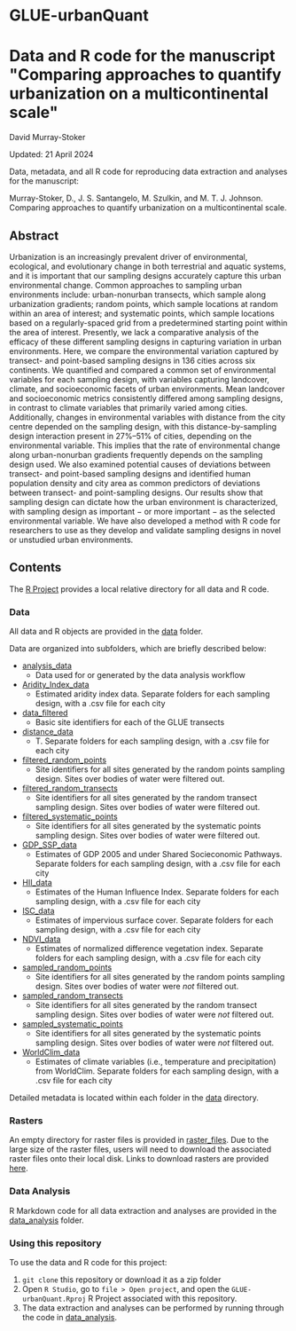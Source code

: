 # GLUE-urbanQuant

Data and R code for the manuscript "Comparing approaches to quantify urbanization on a multicontinental scale"
================
David Murray-Stoker

Updated: 21 April 2024

Data, metadata, and all R code for reproducing data extraction and analyses for the manuscript:

Murray-Stoker, D., J. S. Santangelo, M. Szulkin, and M. T. J. Johnson. Comparing approaches to quantify urbanization on a multicontinental scale.



## Abstract

Urbanization is an increasingly prevalent driver of environmental, ecological, and evolutionary change in both terrestrial and aquatic systems, and it is important that our sampling designs accurately capture this urban environmental change. Common approaches to sampling urban environments include: urban-nonurban transects, which sample along urbanization gradients; random points, which sample locations at random within an area of interest; and systematic points, which sample locations based on a regularly-spaced grid from a predetermined starting point within the area of interest. Presently, we lack a comparative analysis of the efficacy of these different sampling designs in capturing variation in urban environments. Here, we compare the environmental variation captured by transect- and point-based sampling designs in 136 cities across six continents. We quantified and compared a common set of environmental variables for each sampling design, with variables capturing landcover, climate, and socioeconomic facets of urban environments. Mean landcover and socioeconomic metrics consistently differed among sampling designs, in contrast to climate variables that primarily varied among cities. Additionally, changes in environmental variables with distance from the city centre depended on the sampling design, with this distance-by-sampling design interaction present in 27%–51% of cities, depending on the environmental variable. This implies that the rate of environmental change along urban-nonurban gradients frequently depends on the sampling design used. We also examined potential causes of deviations between transect- and point-based sampling designs and identified human population density and city area as common predictors of deviations between transect- and point-sampling designs. Our results show that sampling design can dictate how the urban environment is characterized, with sampling design as important − or more important − as the selected environmental variable. We have also developed a method with R code for researchers to use as they develop and validate sampling designs in novel or unstudied urban environments.


## Contents

The [R Project](https://github.com/dmurraystoker/GLUE-urbanQuant/blob/main/GLUE-urbanQuant.Rproj) provides a local relative directory for all data and R code.


### Data

All data and R objects are provided in the [data](https://github.com/dmurraystoker/GLUE-urbanQuant/tree/main/data) folder.

Data are organized into subfolders, which are briefly described below:

* [analysis_data](https://github.com/dmurraystoker/GLUE-urbanQuant/tree/main/data/analysis_data)
  - Data used for or generated by the data analysis workflow
* [Aridity_Index_data](https://github.com/dmurraystoker/GLUE-urbanQuant/tree/main/data/Aridity_Index_data)
  - Estimated aridity index data. Separate folders for each sampling design, with a .csv file for each city
* [data_filtered]()
  - Basic site identifiers for each of the GLUE transects
* [distance_data](https://github.com/dmurraystoker/GLUE-urbanQuant/tree/main/data/data_filtered)
  - T. Separate folders for each sampling design, with a .csv file for each city
* [filtered_random_points](https://github.com/dmurraystoker/GLUE-urbanQuant/tree/main/data/filtered_random_points)
  - Site identifiers for all sites generated by the random points sampling design. Sites over bodies of water were filtered out.
* [filtered_random_transects](https://github.com/dmurraystoker/GLUE-urbanQuant/tree/main/data/filtered_random_transects)
  - Site identifiers for all sites generated by the random transect sampling design. Sites over bodies of water were filtered out.
* [filtered_systematic_points](https://github.com/dmurraystoker/GLUE-urbanQuant/tree/main/data/filtered_systematic_points)
  - Site identifiers for all sites generated by the systematic points sampling design. Sites over bodies of water were filtered out.
* [GDP_SSP_data](https://github.com/dmurraystoker/GLUE-urbanQuant/tree/main/data/GDP_SSP_data)
  - Estimates of GDP 2005 and under Shared Socieconomic Pathways. Separate folders for each sampling design, with a .csv file for each city
* [HII_data](https://github.com/dmurraystoker/GLUE-urbanQuant/tree/main/data/HII_data)
  - Estimates of the Human Influence Index. Separate folders for each sampling design, with a .csv file for each city
* [ISC_data](https://github.com/dmurraystoker/GLUE-urbanQuant/tree/main/data/ISC_data)
  - Estimates of impervious surface cover. Separate folders for each sampling design, with a .csv file for each city
* [NDVI_data](https://github.com/dmurraystoker/GLUE-urbanQuant/tree/main/data/NDVI_data)
  - Estimates of normalized difference vegetation index. Separate folders for each sampling design, with a .csv file for each city
* [sampled_random_points](https://github.com/dmurraystoker/GLUE-urbanQuant/tree/main/data/sampled_random_points)
  - Site identifiers for all sites generated by the random points sampling design. Sites over bodies of water were *not* filtered out.
* [sampled_random_transects](https://github.com/dmurraystoker/GLUE-urbanQuant/tree/main/data/sampled_random_transects)
  - Site identifiers for all sites generated by the random transect sampling design. Sites over bodies of water were *not* filtered out.
* [sampled_systematic_points](https://github.com/dmurraystoker/GLUE-urbanQuant/tree/main/data/sampled_random_points)
  - Site identifiers for all sites generated by the systematic points sampling design. Sites over bodies of water were *not* filtered out.
* [WorldClim_data](https://github.com/dmurraystoker/GLUE-urbanQuant/tree/main/data/WorldClim_data)
  - Estimates of climate variables (i.e., temperature and precipitation) from WorldClim. Separate folders for each sampling design, with a .csv file for each city

Detailed metadata is located within each folder in the [data](https://github.com/dmurraystoker/GLUE-urbanQuant/tree/main/data) directory.


### Rasters

An empty directory for raster files is provided in [raster_files](https://github.com/dmurraystoker/GLUE-urbanQuant/tree/main/raster_files). Due to the large size of the raster files, users will need to download the associated raster files onto their local disk. Links to download rasters are provided [here](https://github.com/dmurraystoker/GLUE-urbanQuant/blob/main/raster_files/0_raster_file_links.md).

### Data Analysis

R Markdown code for all data extraction and analyses are provided in the [data_analysis](https://github.com/dmurraystoker/GLUE-urbanQuant/tree/main/data_analysis) folder.


### Using this repository

To use the data and R code for this project:

1. `git clone` this repository or download it as a zip folder
2. Open `R Studio`, go to `file > Open project`, and open the `GLUE-urbanQuant.Rproj`
R Project associated with this repository.
3. The data extraction and analyses can be performed by running through the code in [data_analysis](https://github.com/dmurraystoker/GLUE-urbanQuant/tree/main/data_analysis).

